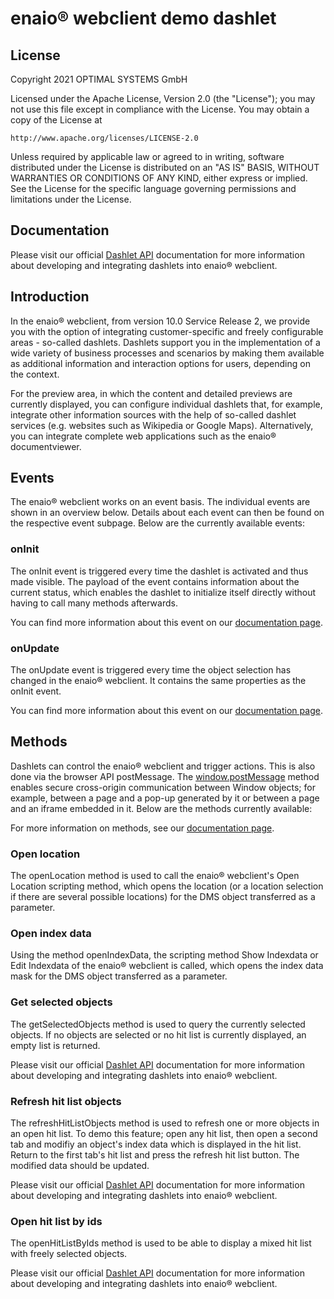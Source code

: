 # enaio® webclient demo dashlet

## License

Copyright 2021 OPTIMAL SYSTEMS GmbH

Licensed under the Apache License, Version 2.0 (the "License"); you may not use this file except in compliance with the License. You may obtain a copy of the License at

```
http://www.apache.org/licenses/LICENSE-2.0
```

Unless required by applicable law or agreed to in writing, software distributed under the License is distributed on an "AS IS" BASIS, WITHOUT WARRANTIES OR CONDITIONS OF ANY KIND, either express or implied. See the License for the specific language governing permissions and limitations under the License.

## Documentation

Please visit our official [Dashlet API](https://help.optimal-systems.com/enaio_develop/display/WEB/5.+Dashlet+API) documentation for more information about developing and integrating dashlets into enaio® webclient.

## Introduction

In the enaio® webclient, from version 10.0 Service Release 2, we provide you with the option of integrating customer-specific and freely configurable areas - so-called dashlets. Dashlets support you in the implementation of a wide variety of business processes and scenarios by making them available as additional information and interaction options for users, depending on the context.

For the preview area, in which the content and detailed previews are currently displayed, you can configure individual dashlets that, for example, integrate other information sources with the help of so-called dashlet services (e.g. websites such as Wikipedia or Google Maps). Alternatively, you can integrate complete web applications such as the enaio® documentviewer.

## Events

The enaio® webclient works on an event basis. The individual events are shown in an overview below. Details about each event can then be found on the respective event subpage. Below are the currently available events:

### onInit

The onInit event is triggered every time the dashlet is activated and thus made visible. The payload of the event contains information about the current status, which enables the dashlet to initialize itself directly without having to call many methods afterwards.

You can find more information about this event on our [documentation page](https://help.optimal-systems.com/enaio_develop/display/WEB/onInit).

### onUpdate

The onUpdate event is triggered every time the object selection has changed in the enaio® webclient. It contains the same properties as the onInit event.

You can find more information about this event on our [documentation page](https://help.optimal-systems.com/enaio_develop/display/WEB/onUpdate).

## Methods

Dashlets can control the enaio® webclient and trigger actions. This is also done via the browser API postMessage. The [window.postMessage](https://developer.mozilla.org/en-US/docs/Web/API/Window/postMessage) method enables secure cross-origin communication between Window objects; for example, between a page and a pop-up generated by it or between a page and an iframe embedded in it. Below are the methods currently available:

For more information on methods, see our [documentation page](https://help.optimal-systems.com/enaio_develop/display/WEB/5.4+Dashlet-Methoden).

### Open location

The openLocation method is used to call the enaio® webclient's Open Location scripting method, which opens the location (or a location selection if there are several possible locations) for the DMS object transferred as a parameter.

### Open index data

Using the method openIndexData, the scripting method Show Indexdata or Edit Indexdata of the enaio® webclient is called, which opens the index data mask for the DMS object transferred as a parameter.

### Get selected objects

The getSelectedObjects method is used to query the currently selected objects. If no objects are selected or no hit list is currently displayed, an empty list is returned.

Please visit our official [Dashlet API](https://help.optimal-systems.com/enaio_develop/display/WEB/5.+Dashlet+API) documentation for more information about developing and integrating dashlets into enaio® webclient.

### Refresh hit list objects

The refreshHitListObjects method is used to refresh one or more objects in an open hit list. To demo this feature; open any hit list, then open a second tab and modifiy an object's index data which is displayed in the hit list. Return to the first tab's hit list and press the refresh hit list button. The modified data should be updated.

Please visit our official [Dashlet API](https://help.optimal-systems.com/enaio_develop/display/WEB/5.+Dashlet+API) documentation for more information about developing and integrating dashlets into enaio® webclient.

### Open hit list by ids

The openHitListByIds method is used to be able to display a mixed hit list with freely selected objects.

Please visit our official [Dashlet API](https://help.optimal-systems.com/enaio_develop/display/WEB/openHitListByIds) documentation for more information about developing and integrating dashlets into enaio® webclient.